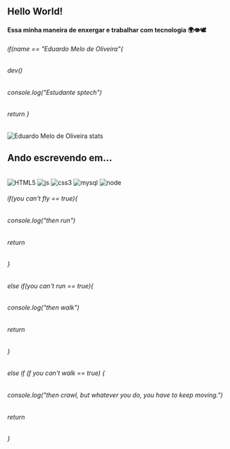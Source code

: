 ## Hello World!
#### Essa minha maneira de enxergar e trabalhar com tecnologia 🌍👁️🕊️
###### if(name == "Eduardo Melo de Oliveira"{
###### dev()
###### console.log("Estudante sptech")
###### return }

![Eduardo Melo de Oliveira stats](https://github-readme-stats.vercel.app/api?username=EduardoMeloDeOliveira&show_icons=true&theme=tokyonight)


## Ando escrevendo em...
<div style = "display: inline_block"> <br>
<img src = "https://img.shields.io/badge/HTML5-E34F26?style=for-the-badge&logo=html5&logoColor=white" alt ="HTML5"> 
  <img src = "https://img.shields.io/badge/JavaScript-F7DF1E?style=for-the-badge&logo=javascript&logoColor=black" alt = "js"> 
  <img src = "https://img.shields.io/badge/CSS3-1572B6?style=for-the-badge&logo=css3&logoColor=white"
alt= "css3">
 <img src = "https://img.shields.io/badge/MySQL-005C84?style=for-the-badge&logo=mysql&logoColor=white"
 alt ="mysql">

 <img src = "https://img.shields.io/badge/Node.js-43853D?style=for-the-badge&logo=node.js&logoColor=white" alt = "node">
  
</div> 

###### if(you can't fly == true){
###### console.log("then run")
###### return
###### }
###### else if(you can't run  == true){
###### console.log("then walk")
###### return
###### } 
###### else if (f you can't walk  == true) {
###### console.log("then crawl, but whatever you do, you have to keep moving.")
###### return
###### }


